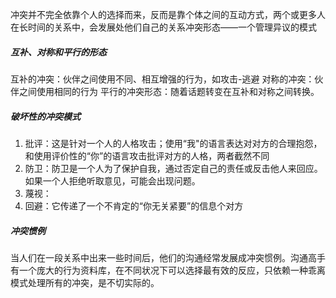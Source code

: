 冲突并不完全依靠个人的选择而来，反而是靠个体之间的互动方式，两个或更多人在长时间的关系中，会发展处他们自己的关系冲突形态——一个管理异议的模式

##### 互补、对称和平行的形态
互补的冲突：伙伴之间使用不同、相互增强的行为，如攻击-逃避
对称的冲突：伙伴之间使用相同的行为
平行的冲突形态：随着话题转变在互补和对称之间转换。
##### 破坏性的冲突模式
1. 批评：这是针对一个人的人格攻击；使用“我"的语言表达对对方的合理抱怨，和使用评价性的“你”的语言攻击批评对方的人格，两者截然不同
2. 防卫：防卫是一个人为了保护自我，通过否定自己的责任或反击他人来回应。如果一个人拒绝听取意见，可能会出现问题。
3. 蔑视：
4. 回避：它传递了一个不肯定的“你无关紧要”的信息个对方
##### 冲突惯例
当人们在一段关系中出来一些时间后，他们的沟通经常发展成冲突惯例。沟通高手有一个庞大的行为资料库，在不同状况下可以选择最有效的反应，只依赖一种乖离模式处理所有的冲突，是不切实际的。
